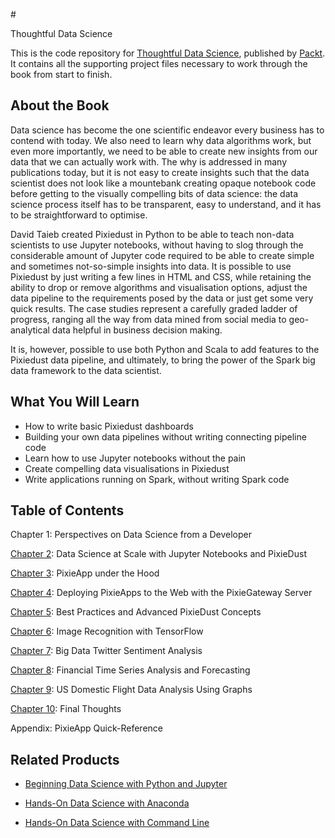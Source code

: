 #<p style="center;">Thoughtful Data Science</p>
This is the code repository for [Thoughtful Data Science](https://www.packtpub.com/big-data-and-business-intelligence/thoughtful-data-science?utm_source=github&utm_medium=repository&utm_campaign=9781788839969), published by [Packt](https://www.packtpub.com/?utm_source=github). It contains all the supporting project files necessary to work through the book from start to finish.
## About the Book
Data science has become the one scientific endeavor every business has to contend with today. We also need to learn why data algorithms work, but even more importantly, we need to be able to create new insights from our data that we can actually work with. The why is addressed in many publications today, but it is not easy to create insights such that the data scientist does not look like a mountebank creating opaque notebook code before getting to the visually compelling bits of data science: the data science process itself has to be transparent, easy to understand, and it has to be straightforward to optimise.

David Taieb created Pixiedust in Python to be able to teach non-data scientists to use Jupyter notebooks, without having to slog through the considerable amount of Jupyter code required to be able to create simple and sometimes not-so-simple insights into data. It is possible to use Pixiedust by just writing a few lines in HTML and CSS, while retaining the ability to drop or remove algorithms and visualisation options, adjust the data pipeline to the requirements posed by the data or just get some very quick results. The case studies represent a carefully graded ladder of progress, ranging all the way from data mined from social media to geo-analytical data helpful in business decision making.

It is, however, possible to use both Python and Scala to add features to the Pixiedust data pipeline, and ultimately, to bring the power of the Spark big data framework to the data scientist.

## What You Will Learn
* How to write basic Pixiedust dashboards
* Building your own data pipelines without writing connecting pipeline code
* Learn how to use Jupyter notebooks without the pain
* Create compelling data visualisations in Pixiedust
* Write applications running on Spark, without writing Spark code

## Table of Contents

Chapter 1: Perspectives on Data Science from a Developer

[Chapter 2](https://github.com/PacktPublishing/Thoughtful-Data-Science/tree/master/Chapter02): Data Science at Scale with Jupyter Notebooks and PixieDust

[Chapter 3](https://github.com/PacktPublishing/Thoughtful-Data-Science/tree/master/Chapter03): PixieApp under the Hood

[Chapter 4](https://github.com/PacktPublishing/Thoughtful-Data-Science/tree/master/Chapter04): Deploying PixieApps to the Web with the PixieGateway Server

[Chapter 5](https://github.com/PacktPublishing/Thoughtful-Data-Science/tree/master/Chapter05): Best Practices and Advanced PixieDust Concepts

[Chapter 6](https://github.com/PacktPublishing/Thoughtful-Data-Science/tree/master/Chapter06): Image Recognition with TensorFlow

[Chapter 7](https://github.com/PacktPublishing/Thoughtful-Data-Science/tree/master/Chapter07): Big Data Twitter Sentiment Analysis

[Chapter 8](https://github.com/PacktPublishing/Thoughtful-Data-Science/tree/master/Chapter08): Financial Time Series Analysis and Forecasting

[Chapter 9](https://github.com/PacktPublishing/Thoughtful-Data-Science/tree/master/Chapter09): US Domestic Flight Data Analysis Using Graphs

[Chapter 10](https://github.com/PacktPublishing/Thoughtful-Data-Science/tree/master/Chapter10): Final Thoughts

Appendix: PixieApp Quick-Reference



## Related Products
* [Beginning Data Science with Python and Jupyter](https://www.packtpub.com/big-data-and-business-intelligence/beginning-data-science-python-and-jupyter?utm_source=github&utm_medium=repository&utm_campaign=9781789532029)

* [Hands-On Data Science with Anaconda](https://www.packtpub.com/big-data-and-business-intelligence/hands-data-science-anaconda?utm_source=github&utm_medium=repository&utm_campaign=9781788831192)

* [Hands-On Data Science with Command Line](https://www.packtpub.com/big-data-and-business-intelligence/hands-data-science-command-line?utm_source=github&utm_medium=repository&utm_campaign=9781789132984)
